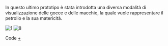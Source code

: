 In questo ultimo prototipo è stata introdotta una diversa modalità di visualizzazione delle gocce e delle macchie, la quale vuole rappresentare il petrolio e la sua matericità.

![1](https://user-images.githubusercontent.com/79698172/122682194-f142ae00-d1ef-11eb-8c34-3da3697df665.jpg)
![8](https://user-images.githubusercontent.com/79698172/122682212-091a3200-d1f0-11eb-8f69-38637f70228a.jpg)

Code [+](https://editor.p5js.org/Alessia97/full/pUSG3QELP)
